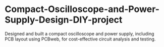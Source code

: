 # Compact-Oscilloscope-and-Power-Supply-Design-DIY-project
Designed and built a compact oscilloscope and power supply, including PCB layout using PCBweb, for cost-effective circuit analysis and testing.
